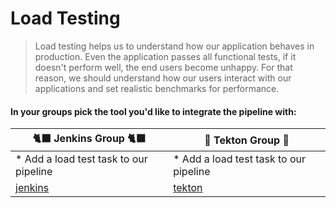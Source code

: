 # Load Testing

> Load testing helps us to understand how our application behaves in production. Even the application passes all functional tests, if it doesn't perform well, the end users become unhappy. For that reason, we should understand how our users interact with our applications and set realistic benchmarks for performance.

#### In your groups pick the tool you'd like to integrate the pipeline with:

| 🐈‍⬛ **Jenkins Group** 🐈‍⬛  |  🐅 **Tekton Group** 🐅 |
|-----------------------|----------------------------|
| * Add a load test task to our pipeline | * Add a load test task to our pipeline |
| [jenkins](3-revenge-of-the-automated-testing/9a-jenkins.md) | [tekton](3-revenge-of-the-automated-testing/9b-tekton.md) |
